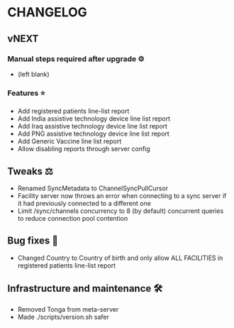 # CHANGELOG

## vNEXT

### Manual steps required after upgrade ⚙

- (left blank)

### Features ⭐

- Add registered patients line-list report
- Add India assistive technology device line list report
- Add Iraq assistive technology device line list report
- Add PNG assistive technology device line list report
- Add Generic Vaccine line list report
- Allow disabling reports through server config

## Tweaks ⚖️

- Renamed SyncMetadata to ChannelSyncPullCursor
- Facility server now throws an error when connecting to a sync server if it had previously connected to a different one
- Limit /sync/channels concurrency to 8 (by default) concurrent queries to reduce connection pool contention

## Bug fixes 🐛

- Changed Country to Country of birth and only allow ALL FACILITIES in registered patients line-list report

## Infrastructure and maintenance 🛠

- Removed Tonga from meta-server
- Made ./scripts/version.sh safer
